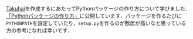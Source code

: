 [Takuhai](https://github.com/daizutabi/takuhai)を作成するにあたってPythonパッケージの作り方について学びました．[「Pythonパッケージの作り方」](https://iroha.daizutabi.net/)に公開しています．パッケージを作るたびに`PYTHONPATH`を設定していたり，`setup.py`を作るのが敷居が高いなと思っている方の参考になれば幸いです．


